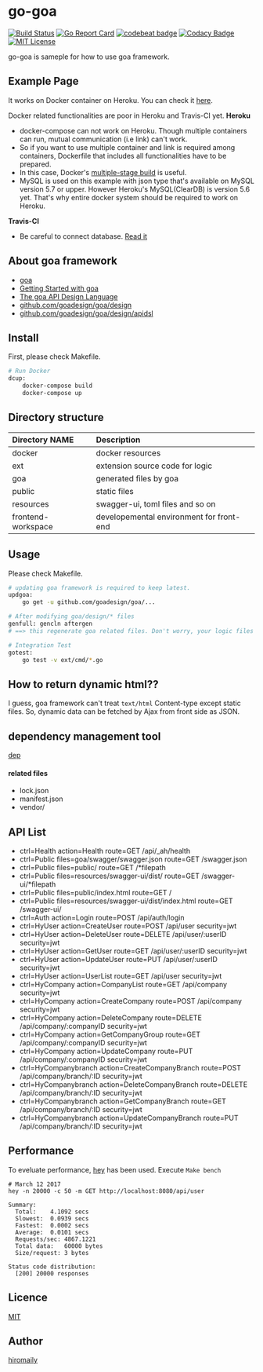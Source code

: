 # go-goa

[![Build Status](https://travis-ci.org/hiromaily/go-goa.svg?branch=master)](https://travis-ci.org/hiromaily/go-goa)
[![Go Report Card](https://goreportcard.com/badge/github.com/hiromaily/go-goa)](https://goreportcard.com/report/github.com/hiromaily/go-goa)
[![codebeat badge](https://codebeat.co/badges/f2ee2ed0-5588-46f9-a47e-d50633a06739)](https://codebeat.co/projects/github-com-hiromaily-go-goa-master)
[![Codacy Badge](https://api.codacy.com/project/badge/Grade/f207ca57e48e456389341fc41bb06951)](https://www.codacy.com/app/hiromaily2/go-goa?utm_source=github.com&amp;utm_medium=referral&amp;utm_content=hiromaily/go-goa&amp;utm_campaign=Badge_Grade)
[![MIT License](http://img.shields.io/badge/license-MIT-blue.svg?style=flat)](https://raw.githubusercontent.com/hiromaily/go-goa/master/LICENSE)

go-goa is sameple for how to use goa framework.  


## Example Page
It works on Docker container on Heroku. You can check it [here](https://goa-web.herokuapp.com/).

Docker related functionalities are poor in Heroku and Travis-CI yet.
**Heroku**
- docker-compose can not work on Heroku. Though multiple containers can run, mutual communication (i.e link) can't work. 
- So if you want to use multiple container and link is required among containers, Dockerfile that includes all functionalities have to be prepared.
- In this case, Docker's [multiple-stage build](https://docs.docker.com/engine/userguide/eng-image/multistage-build/) is useful. 
- MySQL is used on this example with json type that's available on MySQL version 5.7 or upper. However Heroku's MySQL(ClearDB) is version 5.6 yet. That's why entire docker system should be required to work on Heroku.

**Travis-CI**
- Be careful to connect database. [Read it](https://docs.docker.com/compose/startup-order/)


## About goa framework
* [goa](https://goa.design/)
* [Getting Started with goa](https://goa.design/learn/guide/)
* [The goa API Design Language](https://goa.design/design/overview/)
* [github.com/goadesign/goa/design](https://goa.design/reference/goa/design/)
* [github.com/goadesign/goa/design/apidsl](https://goa.design/reference/goa/design/apidsl/)


## Install
First, please check Makefile.

```bash
# Run Docker
dcup:
	docker-compose build
	docker-compose up
```

## Directory structure
| Directory NAME      | Description                               |
|:--------------------|:------------------------------------------|
| docker              | docker resources                          |
| ext                 | extension source code for logic           |
| goa                 | generated files by goa                    |
| public              | static files                              |
| resources           | swagger-ui, toml files and so on          |
| frontend-workspace  | developemental environment for front-end  |



## Usage
Please check Makefile.

```bash
# updating goa framework is required to keep latest.
updgoa:
	go get -u github.com/goadesign/goa/...  

# After modifying goa/design/* files
genfull: gencln aftergen
# ==> this regenerate goa related files. Don't worry, your logic files are in ext/...

# Integration Test
gotest:
	go test -v ext/cmd/*.go

```


## How to return dynamic html??
I guess, goa framework can't treat `text/html` Content-type except static files.
So, dynamic data can be fetched by Ajax from front side as JSON.


## dependency management tool
[dep](https://github.com/golang/dep)

#### related files
* lock.json
* manifest.json
* vendor/


## API List
* ctrl=Health action=Health route=GET /api/_ah/health
* ctrl=Public files=goa/swagger/swagger.json route=GET /swagger.json
* ctrl=Public files=public/ route=GET /*filepath
* ctrl=Public files=resources/swagger-ui/dist/ route=GET /swagger-ui/*filepath
* ctrl=Public files=public/index.html route=GET /
* ctrl=Public files=resources/swagger-ui/dist/index.html route=GET /swagger-ui/
* ctrl=Auth action=Login route=POST /api/auth/login
* ctrl=HyUser action=CreateUser route=POST /api/user security=jwt
* ctrl=HyUser action=DeleteUser route=DELETE /api/user/:userID security=jwt
* ctrl=HyUser action=GetUser route=GET /api/user/:userID security=jwt
* ctrl=HyUser action=UpdateUser route=PUT /api/user/:userID security=jwt
* ctrl=HyUser action=UserList route=GET /api/user security=jwt
* ctrl=HyCompany action=CompanyList route=GET /api/company security=jwt
* ctrl=HyCompany action=CreateCompany route=POST /api/company security=jwt
* ctrl=HyCompany action=DeleteCompany route=DELETE /api/company/:companyID security=jwt
* ctrl=HyCompany action=GetCompanyGroup route=GET /api/company/:companyID security=jwt
* ctrl=HyCompany action=UpdateCompany route=PUT /api/company/:companyID security=jwt
* ctrl=HyCompanybranch action=CreateCompanyBranch route=POST /api/company/branch/:ID security=jwt
* ctrl=HyCompanybranch action=DeleteCompanyBranch route=DELETE /api/company/branch/:ID security=jwt
* ctrl=HyCompanybranch action=GetCompanyBranch route=GET /api/company/branch/:ID security=jwt
* ctrl=HyCompanybranch action=UpdateCompanyBranch route=PUT /api/company/branch/:ID security=jwt



## Performance
To eveluate performance, [hey](https://github.com/rakyll/hey) has been used.
Execute `Make bench`

```
# March 12 2017
hey -n 20000 -c 50 -m GET http://localhost:8080/api/user

Summary:
  Total:	4.1092 secs
  Slowest:	0.0939 secs
  Fastest:	0.0002 secs
  Average:	0.0101 secs
  Requests/sec:	4867.1221
  Total data:	60000 bytes
  Size/request:	3 bytes

Status code distribution:
  [200]	20000 responses
```

## Licence
[MIT](https://github.com/hiromaily/go-goa/blob/master/LICENSE)

## Author

[hiromaily](https://github.com/hiromaily)
